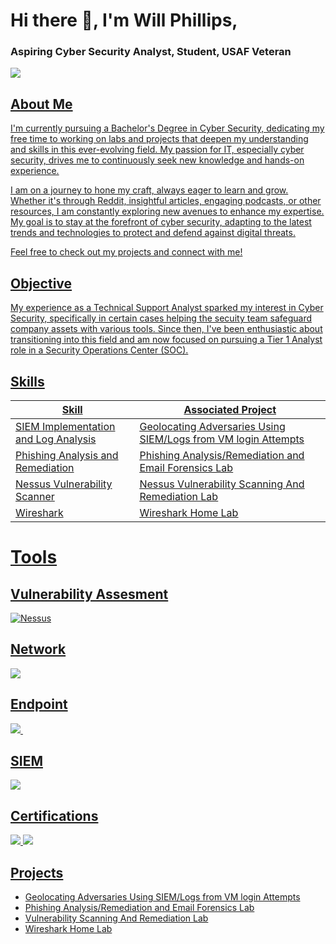 # Hi there 👋, I'm Will Phillips, 
### Aspiring Cyber Security Analyst, Student, USAF Veteran</span>


<a href="https://linkedin.com/in/william-phillips12"><img src="https://img.shields.io/badge/-LinkedIn-0072b1?&style=for-the-badge&logo=linkedin&logoColor=white" />
## About Me
I'm currently pursuing a Bachelor's Degree in Cyber Security, dedicating my free time to working on labs and projects that deepen my understanding and skills in this ever-evolving field. My passion for IT, especially cyber security, drives me to continuously seek new knowledge and hands-on experience.

I am on a journey to hone my craft, always eager to learn and grow. Whether it's through Reddit, insightful articles, engaging podcasts, or other resources, I am constantly exploring new avenues to enhance my expertise. My goal is to stay at the forefront of cyber security, adapting to the latest trends and technologies to protect and defend against digital threats.

Feel free to check out my projects and connect with me!
## Objective
My experience as a Technical Support Analyst sparked my interest in Cyber Security, specifically in certain cases helping the secuity team safeguard company assets with various tools. Since then, I've been enthusiastic about transitioning into this field and am now focused on pursuing a Tier 1 Analyst role in a Security Operations Center (SOC).
## Skills

| Skill                                         | Associated Project         |
|-----------------------------------------------|----------------------------|
| SIEM Implementation and Log Analysis          | <a href="https://github.com/Willphillips96/Azure-SIEM-Honeypot-Lab">Geolocating Adversaries Using SIEM/Logs from VM login Attempts</a>|
| Phishing Analysis and Remediation      | <a href="https://github.com/Willphillips96/Phishing-Analysis-and-Email-Forensics-Lab">Phishing Analysis/Remediation and Email Forensics Lab</a>||
| Nessus Vulnerability Scanner | <a href="https://github.com/Willphillips96/Home-SIEM-Lab/blob/main/README.md"> Nessus Vulnerability Scanning And Remediation Lab|
| Wireshark | <a href="https://github.com/Willphillips96/Wireshark-Home-Lab/blob/main/README.md"> Wireshark Home Lab|

# Tools


## Vulnerability Assesment
![Nessus](https://img.shields.io/badge/-Nessus-0000FF?style=for-the-badge&logo=Nessus&logoColor=white)




## Network
<div>
    <img src="https://img.shields.io/badge/-Wireshark-1679A7?&style=for-the-badge&logo=Wireshark&logoColor=white" />
</div>

## Endpoint
<div>
    <img src="https://img.shields.io/badge/-Microsoft_Defender_for_Endpoint-00A4EF?&style=for-the-badge&logo=Microsoft&logoColor=white" />
    <img src="" />
</div>

## SIEM
<div>
    <img src="https://img.shields.io/badge/-Microsoft_Sentinel-0078D4?&style=for-the-badge&logo=Microsoft&logoColor=white" />
</div>

## Certifications
<div>
<img src="https://img.shields.io/badge/-Security%2B-FF0000?&style=for-the-badge&logo=CompTIA&logoColor=white" />
<img src="https://img.shields.io/badge/-Azure%20Fundamentals-0078D4?&style=for-the-badge&logo=Microsoft%20Azure&logoColor=white" />
</div>

## Projects
- <a href="https://github.com/Willphillips96/Azure-SIEM-Honeypot-Lab">Geolocating Adversaries Using SIEM/Logs from VM login Attempts</a>
- <a href="https://github.com/Willphillips96/Phishing-Analysis-and-Email-Forensics-Lab">Phishing Analysis/Remediation and Email Forensics Lab</a>
- <a href="https://github.com/Willphillips96/Home-SIEM-Lab/blob/main/README.md">Vulnerability Scanning And Remediation Lab
- <a href="https://github.com/Willphillips96/Wireshark-Home-Lab/blob/main/README.md">Wireshark Home Lab
